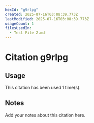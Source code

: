 ```yaml
---
hexId: "g9rlpg"
created: 2025-07-16T03:08:39.773Z
lastModified: 2025-07-16T03:08:39.773Z
usageCount: 1
filesUsedIn:
  - Test File 2.md
---
```


# Citation g9rlpg

## Usage

This citation has been used 1 time(s).

## Notes

Add your notes about this citation here.

